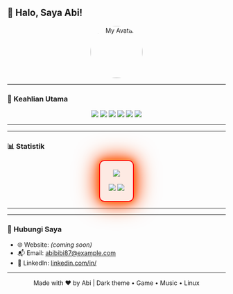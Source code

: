 ## 👋 Halo, Saya Abi!

<div align="center">
  <img src="https://avatars.githubusercontent.com/u/90772789?v=4" width="120" style="border-radius: 50%;" alt="My Avatar" />
</div>

---

### 🧠 Keahlian Utama

<div align="center">
  <img src="https://img.shields.io/badge/Flutter-02569B?style=for-the-badge&logo=flutter&logoColor=white" />
  <img src="https://img.shields.io/badge/Dart-0175C2?style=for-the-badge&logo=dart&logoColor=white" />
  <img src="https://img.shields.io/badge/Laravel-FC494E?style=for-the-badge&logo=laravel&logoColor=white" />
  <img src="https://img.shields.io/badge/NestJS-E0234E?style=for-the-badge&logo=nestjs&logoColor=white" />
  <img src="https://img.shields.io/badge/Next.js-000000?style=for-the-badge&logo=nextdotjs&logoColor=white" />
  <img src="https://img.shields.io/badge/Linux-FCC624?style=for-the-badge&logo=linux&logoColor=black" />
</div>

---

---

### 📊 Statistik

<div align="center">
  <div style="display:inline-block;padding:20px;border:2px solid #ff0000;border-radius:12px;background:rgba(255,70,0,0.1);box-shadow:0 0 20px rgba(255,70,0,0.6),0 0 40px rgba(255,100,0,0.4),0 0 60px rgba(255,150,0,0.2);animation:flicker 1s infinite;">
    <img src="https://streak-stats.demolab.com?user=abibibi87&theme=highcontrast&hide_border=true&fire=DD2727&ring=F59E0B&currStreakNum=FF5F1F&sideNums=FFD700&background=0D1117" /><br><br>
    <img src="https://github-readme-stats.vercel.app/api?username=abibibi87&show_icons=true&theme=tokyonight&hide_border=true&icon_color=ff5555&title_color=58a6ff" />
    <img src="https://github-readme-stats.vercel.app/api/top-langs/?username=abibibi87&layout=compact&theme=tokyonight&hide_border=true&langs_count=8" />
  </div>
</div>

<style>
@keyframes flicker {
  0% { box-shadow: 0 0 20px #ff4500, 0 0 40px #ff6347, 0 0 60px #ffa500; }
  50% { box-shadow: 0 0 10px #ff8c00, 0 0 30px #ff4500, 0 0 50px #ff0000; }
  100% { box-shadow: 0 0 20px #ff4500, 0 0 40px #ff6347, 0 0 60px #ffa500; }
}
</style>

---

---

### 📢 Hubungi Saya

* 🌐 Website: <i>(coming soon)</i>
* 📬 Email: [abibibi87@example.com](mailto:abibibi87@example.com)
* 💼 LinkedIn: [linkedin.com/in/](https://linkedin.com/in/)

---

<footer align="center">
  Made with ❤️ by Abi | Dark theme • Game • Music • Linux
</footer>
